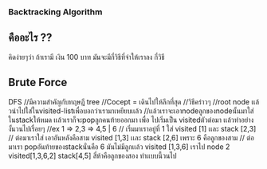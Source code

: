 ### Backtracking Algorithm

## คืออะไร ??
คิดง่ายๆว่า ถ้าเรามี เงิน 100 บาท มันจะมีกี่วิธีที่จำให้เราลง กี่วิธี
## Brute Force

DFS
//มีความสำคัญกับทฤษฎี tree
//Cocept = เดินไปให้ลึกที่สุด 
//วิธีคร่าวๆ
//root node เเล้วนำไปใส่ในvisited-listเพื่อบอกว่าเรามาเหยียบเเล้ว
//เเล้วเราจะเอาnodeลูกของnodeนั้นมาใส่ในstackให้หมด เเล้วเราก็จะpopลูกคนท้ายออกมา เพื่อ ไปเริ่มเป็น visitedตัวต่อมา เเล้วทำอย่างงั้นวนไปเรื่อยๆ
//ex 1 => 2,3 => 4,5 | 6
// เริ่มมาเราอยู่ที่ 1 ใส่ visited [1] เเละ stack [2,3]
// ต่อมาเราใส่ เอาอันหลังคือสาม visited [1,3] เเละ stack [2,6] เพราะ 6 คือลูกของสาม
// ต่อมาเรา popอันท้ายของstackนั่นคือ 6 มันไม่มีลูกเเล้ว visited [1,3,6] เราไป node 2 visited[1,3,6,2] stack[4,5] สี่ห้าคือลูกของสอง ทำเเบบนี้วนไป
